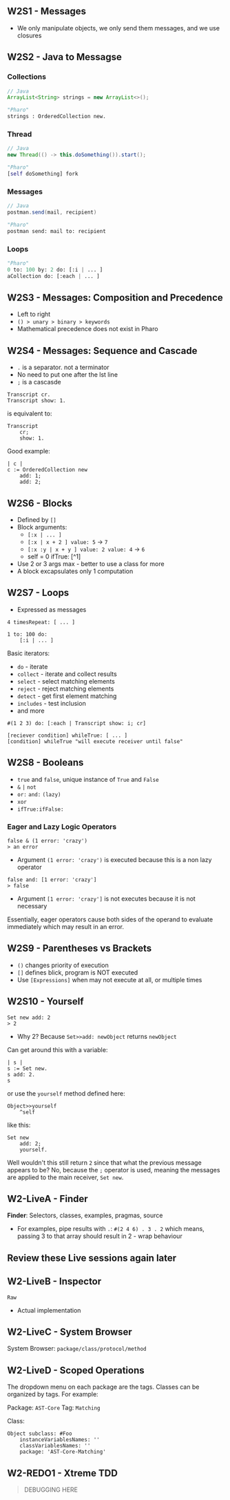 ## W2S1 - Messages

- We only manipulate objects, we only send them messages, and we use closures

## W2S2 - Java to Messagse

### Collections

```java
// Java
ArrayList<String> strings = new ArrayList<>();
```

```py
"Pharo"
strings : OrderedCollection new.
```

### Thread

```java
// Java
new Thread(() -> this.doSomething()).start();
```

```py
"Pharo"
[self doSomething] fork
```

### Messages

```java
// Java
postman.send(mail, recipient)
```

```py
"Pharo"
postman send: mail to: recipient
```

### Loops

```py
"Pharo"
0 to: 100 by: 2 do: [:i | ... ]
aCollection do: [:each | ... ]
```

## W2S3 - Messages: Composition and Precedence

- Left to right
- `() > unary > binary > keywords`
- Mathematical precedence does not exist in Pharo

## W2S4 - Messages: Sequence and Cascade

- `.` is a separator. not a terminator
- No need to put one after the lst line
- `;` is a cascasde

```
Transcript cr.
Transcript show: 1.
```

is equivalent to:

```
Transcript
    cr;
    show: 1.
```

Good example:

```
| c |
c := OrderedCollection new
    add: 1;
    add: 2;
```

## W2S6 - Blocks

- Defined by `[]`
- Block arguments:
  - `[:x | ... ]`
  - `[:x | x + 2 ] value: 5` -> `7`
  - `[:x :y | x + y ] value: 2 value: 4` -> `6`
  - self = 0 ifTrue: [^1]
- Use 2 or 3 args max - better to use a class for more
- A block excapsulates only 1 computation

## W2S7 - Loops

- Expressed as messages

```
4 timesRepeat: [ ... ]
```

```
1 to: 100 do:
    [:i | ... ]
```

Basic iterators:

- `do` - iterate
- `collect` - iterate and collect results
- `select` - select matching elements
- `reject` - reject matching elements
- `detect` - get first element matching
- `includes` - test inclusion
- and more

```
#(1 2 3) do: [:each | Transcript show: i; cr]
```

```
[reciever condition] whileTrue: [ ... ]
[condition] whileTrue "will execute receiver until false"
```

## W2S8 - Booleans

- `true` and `false`, unique instance of `True` and `False`
- `&` `|` `not`
- `or:` `and:` `(lazy)`
- `xor`
- `ifTrue:ifFalse:`

### Eager and Lazy Logic Operators

```
false & (1 error: 'crazy')
> an error
```

- Argument `(1 error: 'crazy')` is executed because this is a non lazy operator

```
false and: [1 error: 'crazy']
> false
```

- Argument `[1 error: 'crazy']` is not executes because it is not necessary

Essentially, eager operators cause both sides of the operand to evaluate immediately which may result in an error.

## W2S9 - Parentheses vs Brackets

- `()` changes priority of execution
- `[]` defines blick, program is NOT executed
- Use `[Expressions]` when may not execute at all, or multiple times

## W2S10 - Yourself

```
Set new add: 2
> 2
```

- Why 2? Because `Set>>add: newObject` returns `newObject`

Can get around this with a variable:

```
| s |
s := Set new.
s add: 2.
s
```

or use the `yourself` method defined here:

```
Object>>yourself
    ^self
```

like this:

```
Set new
    add: 2;
    yourself.
```

Well wouldn't this still return `2` since that what the previous message appears to be? No, because the `;` operator is used, meaning the messages are applied to the main receiver, `Set new`.

## W2-LiveA - Finder

**Finder**: Selectors, classes, examples, pragmas, source

- For examples, pipe results with `.`: `#(2 4 6) . 3 . 2` which means, passing 3 to that array should result in 2 - wrap behaviour

## Review these Live sessions again later

## W2-LiveB - Inspector

`Raw`

- Actual implementation

## W2-LiveC - System Browser

System Browser: `package/class/protocol/method`

## W2-LiveD - Scoped Operations

The dropdown menu on each package are the tags. Classes can be organized by tags. For example:

Package: `AST-Core`
Tag: `Matching`

Class:

```
Object subclass: #Foo
    instanceVariablesNames: ''
    classVariablesNames: ''
    package: 'AST-Core-Matching'
```

## W2-REDO1 - Xtreme TDD

> DEBUGGING HERE
